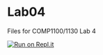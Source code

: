 # Lab04

Files for COMP1100/1130 Lab 4

[![Run on Repl.it](https://repl.it/badge/github/bensilke/comp1100-lab04)](https://repl.it/github/bensilke/comp1100-lab04)